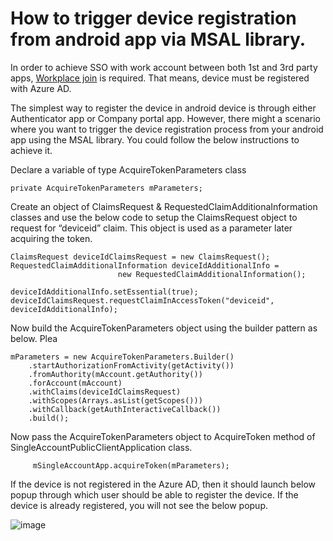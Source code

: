 # How to trigger device registration from android app via MSAL library.

In order to achieve SSO with work account between both 1st and 3rd party apps, [Workplace join](https://apac01.safelinks.protection.outlook.com/?url=https%3A%2F%2Fdocs.microsoft.com%2Fen-us%2Fwindows-server%2Fidentity%2Fad-fs%2Foperations%2Fjoin-to-workplace-from-any-device-for-sso-and-seamless-second-factor-authentication-across-company-applications&data=04%7C01%7Cpramkum%40microsoft.com%7C9c91a379bc9640e699fd08d98ccdbf74%7C72f988bf86f141af91ab2d7cd011db47%7C1%7C0%7C637695637643014957%7CUnknown%7CTWFpbGZsb3d8eyJWIjoiMC4wLjAwMDAiLCJQIjoiV2luMzIiLCJBTiI6Ik1haWwiLCJXVCI6Mn0%3D%7C1000&sdata=HLlyCLrBtlLAKqyhVt%2B1BZV30BPIQl%2FKamnBh%2F2x1z0%3D&reserved=0) is required. That means, device must be registered with Azure AD.

The simplest way to register the device in android device is through either Authenticator app or Company portal app. However, there might a scenario where you want to trigger the device registration process from your android app using the MSAL library. You could follow the below instructions to achieve it. 

Declare a variable of type AcquireTokenParameters class 

	private AcquireTokenParameters mParameters;

Create an object of ClaimsRequest & RequestedClaimAdditionaInformation classes and use the below code to setup the ClaimsRequest object to request for “deviceid” claim. This object is used as a parameter later acquiring the token. 

	ClaimsRequest deviceIdClaimsRequest = new ClaimsRequest();
	RequestedClaimAdditionalInformation deviceIdAdditionalInfo =
						    new RequestedClaimAdditionalInformation();

	deviceIdAdditionalInfo.setEssential(true);
	deviceIdClaimsRequest.requestClaimInAccessToken("deviceid", deviceIdAdditionalInfo);

Now build the AcquireTokenParameters object using the builder pattern as below. Plea

	mParameters = new AcquireTokenParameters.Builder()
		.startAuthorizationFromActivity(getActivity())
		.fromAuthority(mAccount.getAuthority())
		.forAccount(mAccount)
		.withClaims(deviceIdClaimsRequest)
		.withScopes(Arrays.asList(getScopes()))
		.withCallback(getAuthInteractiveCallback())
		.build();

Now pass the AcquireTokenParameters object to AcquireToken method of SingleAccountPublicClientApplication class. 

	     mSingleAccountApp.acquireToken(mParameters);

If the device is not registered in the Azure AD, then it should launch below popup through which user should be able to register the device. If the device is already registered, you will not see the below popup. 

 
![image](https://user-images.githubusercontent.com/62542910/137879022-2f762177-f8e7-4980-910b-a97d47a7aa10.png)


